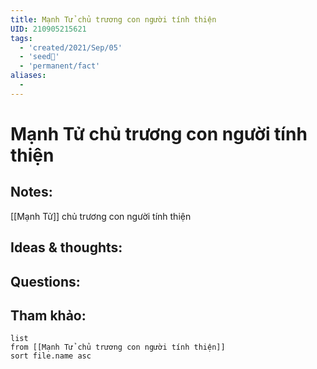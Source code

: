```yaml
---
title: Mạnh Tử chủ trương con người tính thiện
UID: 210905215621
tags:
  - 'created/2021/Sep/05'
  - 'seed🥜'
  - 'permanent/fact'
aliases:
  - 
---
```

# Mạnh Tử chủ trương con người tính thiện

## Notes:
[[Mạnh Tử]] chủ trương con người tính thiện

## Ideas & thoughts:

## Questions:


## Tham khảo:
```dataview
list
from [[Mạnh Tử chủ trương con người tính thiện]]
sort file.name asc
```